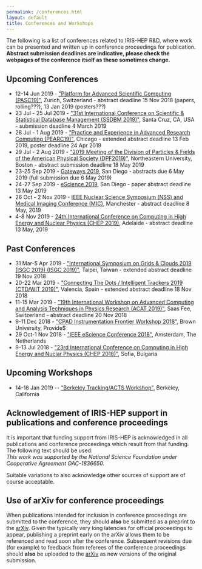```yaml
---
permalink: /conferences.html
layout: default
title: Conferences and Workshops
---
```


The following is a list of conferences related to IRIS-HEP R&D, where 
work can be presented and written up in conference proceedings for publication.
**Abstract submission deadlines are indicative, please check the webpages of
the conference itself as these sometimes change.**

## Upcoming Conferences 

  * 12-14 Jun 2019 - ["Platform for Advanced Scientific Computing (PASC19)"](https://pasc19.pasc-conference.org), Zurich, Switzerland - abstract deadline 15 Nov 2018 (papers, rolling???), 13 Jan 2019 (posters???)
  * 23 Jul - 25 Jul 2019 - ["31st International Conference on Scientific & Statistical Database Management (SSDBM 2019)"](https://www.soe.ucsc.edu/ssdbm19), Santa Cruz, CA, USA - submission deadline 4 March 2019
  * 28 Jul - 1 Aug 2019 - ["Practice and Experience in Advanced Research Computing (PEARC19)"](https://www.pearc19.pearc.org), Chicago - extended abstract deadline 13 Feb 2019, poster deadline 24 Apr 2019
  * 29 Jul - 2 Aug 2019 - ["2019 Meeting of the Division of Particles & Fields of the American Physical Society (DPF2019)"](https://indico.cern.ch/event/782953/), Northeastern University, Boston - abstract submission deadline 18 May 2019
  * 23-25 Sep 2019 - [Gateways 2019](https://sciencegateways.org/web/gateways2019/welcome), San Diego - abstracts due 6 May 2019 (full submission due 6 May 2019)
  * 24-27 Sep 2019 - [eScience 2019](https://escience2019.sdsc.edu/), San Diego - paper abstract deadline 13 May 2019
  * 26 Oct - 2 Nov 2019 - [IEEE Nuclear Science Symposium (NSS) and Medical Imaging Conference (MIC)](https://nssmic.ieee.org/2019/), Manchester - abstract deadline 8 May, 2019
  * 4-8 Nov 2019 - [24th International Conference on Computing in High Energy and Nuclear Physics (CHEP 2019)](http://chep2019.org/), Adelaide - abstract deadline 13 May, 2019

## Past Conferences
  * 31 Mar-5 Apr 2019 - ["International Symposium on Grids & Clouds 2019 (ISGC 2019) (ISGC 2019)"](https://indico4.twgrid.org/indico/event/8/), Taipei, Taiwan - extended abstract deadline 19 Nov 2018
  * 20-22 Mar 2019 - ["Connecting The Dots / Intelligent Trackers 2019 (CTD/WIT 2019)"](https://indico.cern.ch/event/742793/), Valencia, Spain - extended abstract deadline 18 Nov 2018
  * 11-15 Mar 2019 - ["19th International Workshop on Advanced Computing and Analysis Techniques in Physics Research (ACAT 2019)"](https://indico.cern.ch/event/708041/), Saas Fee, Switzerland - abstract deadline 20 Nov 2018
  * 9-11 Dec 2018 - ["CPAD Instrumentation Frontier Workshop 2018"](http://www.brown.edu/Conference/CPAD2018/), Brown University, Provide$
  * 29 Oct-1 Nov 2018 - ["IEEE eScience Conference 2018"](https://www.escience2018.com), Amsterdam, The Netherlands
  * 9-13 Jul 2018 - ["23rd International Conference on Computing in High Energy and Nuclar Physics (CHEP 2018)"](http://chep2018.org), Sofia, Bulgaria

## Upcoming Workshops

  * 14-18 Jan 2019 -- ["Berkeley Tracking/ACTS Workshop"](https://indico.physics.lbl.gov/indico/event/712/), Berkeley, California

## Acknowledgement of IRIS-HEP support in publications and conference proceedings

It is important that funding support from IRIS-HEP is acknowledged in all 
publications and conference proceedings which result from that funding.
The following text should be used:
<br>
*This work was supported by the National Science Foundation under Cooperative Agreement OAC-1836650.*
<br>

Suitable variations to also acknowledge other sources of support are of
course acceptable.

## Use of arXiv for conference proceedings

When publications intended for inclusion in conference proceedings are
submitted to the conference, they should **also** be submitted as a preprint
to the [arXiv](https://arxiv.org). Given the typically very long latencies for 
official proceedings to appear, publishing a preprint early on the arXiv allows 
them to be referenced and read soon after the conference. Subsequent 
revisions due (for example) to feedback from referees of the conference
proceedings should **also** be uploaded to the [arXiv](https://arxiv.org) as
new versions of the original submission.



